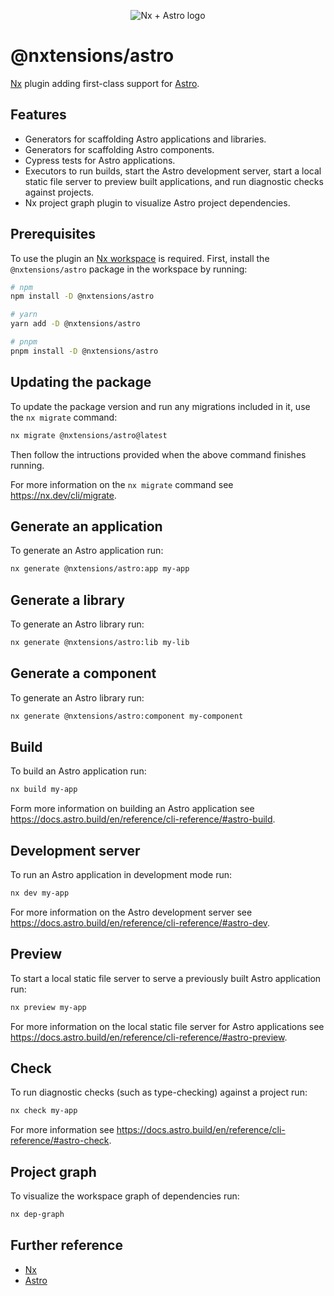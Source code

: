 <p align="center">
  <image src="https://user-images.githubusercontent.com/12051310/139603151-de031c74-8ccf-482a-b3d9-588c78cef9db.png" alt="Nx + Astro logo"/>
</p>

# @nxtensions/astro

[Nx](https://nx.dev/) plugin adding first-class support for [Astro](https://astro.build).

## Features

- Generators for scaffolding Astro applications and libraries.
- Generators for scaffolding Astro components.
- Cypress tests for Astro applications.
- Executors to run builds, start the Astro development server, start a local static file server to preview built applications, and run diagnostic checks against projects.
- Nx project graph plugin to visualize Astro project dependencies.

## Prerequisites

To use the plugin an [Nx workspace](https://nx.dev/l/r/getting-started/nx-setup) is required. First, install the `@nxtensions/astro` package in the workspace by running:

```bash
# npm
npm install -D @nxtensions/astro

# yarn
yarn add -D @nxtensions/astro

# pnpm
pnpm install -D @nxtensions/astro
```

## Updating the package

To update the package version and run any migrations included in it, use the `nx migrate` command:

```bash
nx migrate @nxtensions/astro@latest
```

Then follow the intructions provided when the above command finishes running.

For more information on the `nx migrate` command see https://nx.dev/cli/migrate.

## Generate an application

To generate an Astro application run:

```bash
nx generate @nxtensions/astro:app my-app
```

## Generate a library

To generate an Astro library run:

```bash
nx generate @nxtensions/astro:lib my-lib
```

## Generate a component

To generate an Astro library run:

```bash
nx generate @nxtensions/astro:component my-component
```

## Build

To build an Astro application run:

```bash
nx build my-app
```

Form more information on building an Astro application see https://docs.astro.build/en/reference/cli-reference/#astro-build.

## Development server

To run an Astro application in development mode run:

```bash
nx dev my-app
```

For more information on the Astro development server see https://docs.astro.build/en/reference/cli-reference/#astro-dev.

## Preview

To start a local static file server to serve a previously built Astro application run:

```bash
nx preview my-app
```

For more information on the local static file server for Astro applications see https://docs.astro.build/en/reference/cli-reference/#astro-preview.

## Check

To run diagnostic checks (such as type-checking) against a project run:

```bash
nx check my-app
```

For more information see https://docs.astro.build/en/reference/cli-reference/#astro-check.

## Project graph

To visualize the workspace graph of dependencies run:

```bash
nx dep-graph
```

## Further reference

- [Nx](https://nx.dev)
- [Astro](https://astro.build)
